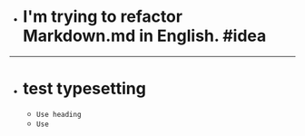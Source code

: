 - # I'm trying to refactor Markdown.md in English. #idea
- ---
- # test typesetting
	- `Use heading`
	- `Use `